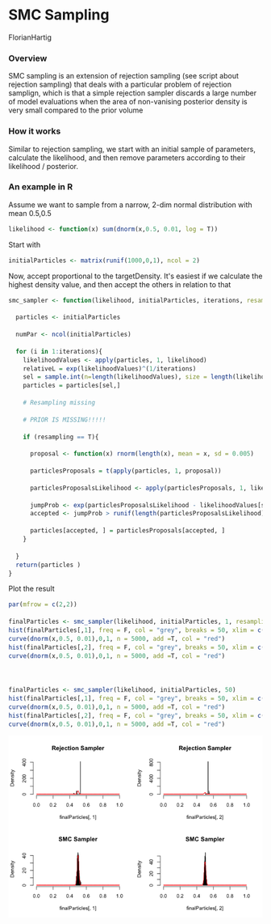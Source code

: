 # SMC Sampling
FlorianHartig  






### Overview

SMC sampling is an extension of rejection sampling (see script about rejection sampling) that deals with a particular problem of rejection samplign, which is that a simple rejection sampler discards a large number of model evaluations when the area of non-vanising posterior density is very small compared to the prior volume

### How it works

Similar to rejection sampling, we start with an initial sample of parameters, calculate the likelihood, and then remove parameters according to their likelihood / posterior.

### An example in R

Assume we want to sample from a narrow, 2-dim normal distribution with mean 0.5,0.5


```r
likelihood <- function(x) sum(dnorm(x,0.5, 0.01, log = T))
```

Start with 


```r
initialParticles <- matrix(runif(1000,0,1), ncol = 2)
```

Now, accept proportional to the targetDensity. It's easiest if we calculate the highest density value, and then accept the others in relation to that



```r
smc_sampler <- function(likelihood, initialParticles, iterations, resampling = T){
 
  particles <- initialParticles
 
  numPar <- ncol(initialParticles)
 
  for (i in 1:iterations){
    likelihoodValues <- apply(particles, 1, likelihood)
    relativeL = exp(likelihoodValues)^(1/iterations)
    sel = sample.int(n=length(likelihoodValues), size = length(likelihoodValues), replace = T, prob = relativeL)
    particles = particles[sel,]
   
    # Resampling missing
   
    # PRIOR IS MISSING!!!!!
   
    if (resampling == T){
       
      proposal <- function(x) rnorm(length(x), mean = x, sd = 0.005)
   
      particlesProposals = t(apply(particles, 1, proposal))
   
      particlesProposalsLikelihood <- apply(particlesProposals, 1, likelihood)
 
      jumpProb <- exp(particlesProposalsLikelihood - likelihoodValues[sel])
      accepted <- jumpProb > runif(length(particlesProposalsLikelihood), 0 ,1)
     
      particles[accepted, ] = particlesProposals[accepted, ]
    }
   
  }
  return(particles )
}
```

Plot the result


```r
par(mfrow = c(2,2))

finalParticles <- smc_sampler(likelihood, initialParticles, 1, resampling = F)
hist(finalParticles[,1], freq = F, col = "grey", breaks = 50, xlim = c(0,1), main = "Rejection Sampler")
curve(dnorm(x,0.5, 0.01),0,1, n = 5000, add =T, col = "red")
hist(finalParticles[,2], freq = F, col = "grey", breaks = 50, xlim = c(0,1), main = "Rejection Sampler")
curve(dnorm(x,0.5, 0.01),0,1, n = 5000, add =T, col = "red")



finalParticles <- smc_sampler(likelihood, initialParticles, 50)
hist(finalParticles[,1], freq = F, col = "grey", breaks = 50, xlim = c(0,1), main = "SMC Sampler")
curve(dnorm(x,0.5, 0.01),0,1, n = 5000, add =T, col = "red")
hist(finalParticles[,2], freq = F, col = "grey", breaks = 50, xlim = c(0,1), main = "SMC Sampler")
curve(dnorm(x,0.5, 0.01),0,1, n = 5000, add =T, col = "red")
```

![](SMC_files/figure-html/unnamed-chunk-5-1.png) 

